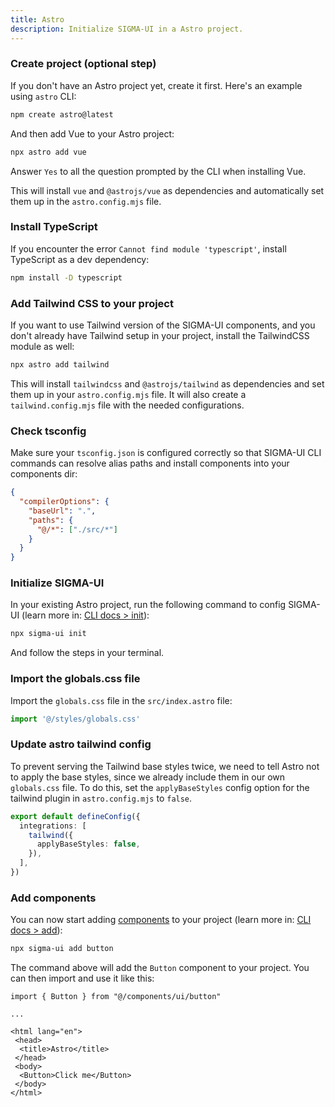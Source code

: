 ```yaml
---
title: Astro
description: Initialize SIGMA-UI in a Astro project.
---
```


<Steps>

### Create project (optional step)

If you don't have an Astro project yet, create it first. Here's an example using `astro` CLI:

```bash
npm create astro@latest
```

And then add Vue to your Astro project:

```bash
npx astro add vue
```

<Callout class="mt-4">

Answer `Yes` to all the question prompted by the CLI when installing Vue.

</Callout>

This will install `vue` and `@astrojs/vue` as dependencies and automatically set them up in the `astro.config.mjs` file.

### Install TypeScript

If you encounter the error `Cannot find module 'typescript'`, install TypeScript as a dev dependency:

```bash
npm install -D typescript
```

### Add Tailwind CSS to your project

If you want to use Tailwind version of the SIGMA-UI components, and you don't already have Tailwind setup in your project, install the TailwindCSS module as well:

```bash
npx astro add tailwind
```

This will install `tailwindcss` and `@astrojs/tailwind` as dependencies and set them up in your `astro.config.mjs` file. It will also create a `tailwind.config.mjs` file with the needed configurations.

### Check tsconfig

Make sure your `tsconfig.json` is configured correctly so that SIGMA-UI CLI commands can resolve alias paths and install components into your components dir:

```json {3-6}
{
  "compilerOptions": {
    "baseUrl": ".",
    "paths": {
      "@/*": ["./src/*"]
    }
  }
}
```


### Initialize SIGMA-UI

In your existing Astro project, run the following command to config SIGMA-UI (learn more in: [CLI docs > init](/docs/cli.html)):

```bash
npx sigma-ui init
```

And follow the steps in your terminal.

### Import the globals.css file

Import the `globals.css` file in the `src/index.astro` file:

```ts {2}
import '@/styles/globals.css'
```

### Update astro tailwind config
To prevent serving the Tailwind base styles twice, we need to tell Astro not to apply the base styles, since we already include them in our own `globals.css` file. To do this, set the `applyBaseStyles` config option for the tailwind plugin in `astro.config.mjs` to `false`.

```ts {3-5}
export default defineConfig({
  integrations: [
    tailwind({
      applyBaseStyles: false,
    }),
  ],
})
```

### Add components

You can now start adding [components](/components/accordion.html) to your project (learn more in: [CLI docs > add](/docs/cli.html)):

```bash
npx sigma-ui add button
```

The command above will add the `Button` component to your project. You can then import and use it like this:

```astro {1,10}
import { Button } from "@/components/ui/button"

...

<html lang="en">
 <head>
  <title>Astro</title>
 </head>
 <body>
  <Button>Click me</Button>
 </body>
</html>
```

</Steps>
